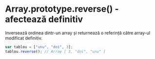 # Array.prototype.reverse() - afectează definitiv

Inversează ordinea dintr-un array și returnează o referință către array-ul modificat definitiv.

```js
var tablou = ["unu", "doi", 3];
tablou.reverse(); // Array [ 3, "doi", "unu" ]
```
